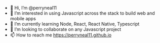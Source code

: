 - 👋 Hi, I’m @perryneal11
- 👀 I’m interested in using Javascript across the stack to build web and mobile apps 
- 🌱 I’m currently learning Node, React, React Native, Typescript
- 💞️ I’m looking to collaborate on any Javascript project
- 📫 How to reach me https://perryneal11.github.io


